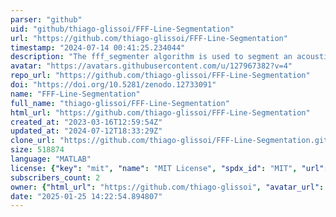 ```yaml
---
parser: "github"
uid: "github/thiago-glissoi/FFF-Line-Segmentation"
url: "https://github.com/thiago-glissoi/FFF-Line-Segmentation"
timestamp: "2024-07-14 00:41:25.234044"
description: "The fff_segmenter algorithm is used to segment an acoustic signal obtained from a first layer 3D print into multiple acoustic blocks related to specific geometrical elements of the printed part, such as contour lines, raster lines, and transition between raster lines."
avatar: "https://avatars.githubusercontent.com/u/127967382?v=4"
repo_url: "https://github.com/thiago-glissoi/FFF-Line-Segmentation"
doi: "https://doi.org/10.5281/zenodo.12733091"
name: "FFF-Line-Segmentation"
full_name: "thiago-glissoi/FFF-Line-Segmentation"
html_url: "https://github.com/thiago-glissoi/FFF-Line-Segmentation"
created_at: "2023-03-16T12:59:54Z"
updated_at: "2024-07-12T18:33:29Z"
clone_url: "https://github.com/thiago-glissoi/FFF-Line-Segmentation.git"
size: 518874
language: "MATLAB"
license: {"key": "mit", "name": "MIT License", "spdx_id": "MIT", "url": "https://api.github.com/licenses/mit", "node_id": "MDc6TGljZW5zZTEz"}
subscribers_count: 2
owner: {"html_url": "https://github.com/thiago-glissoi", "avatar_url": "https://avatars.githubusercontent.com/u/127967382?v=4", "login": "thiago-glissoi", "type": "User"}
date: "2025-01-25 14:22:54.894807"
---
```


